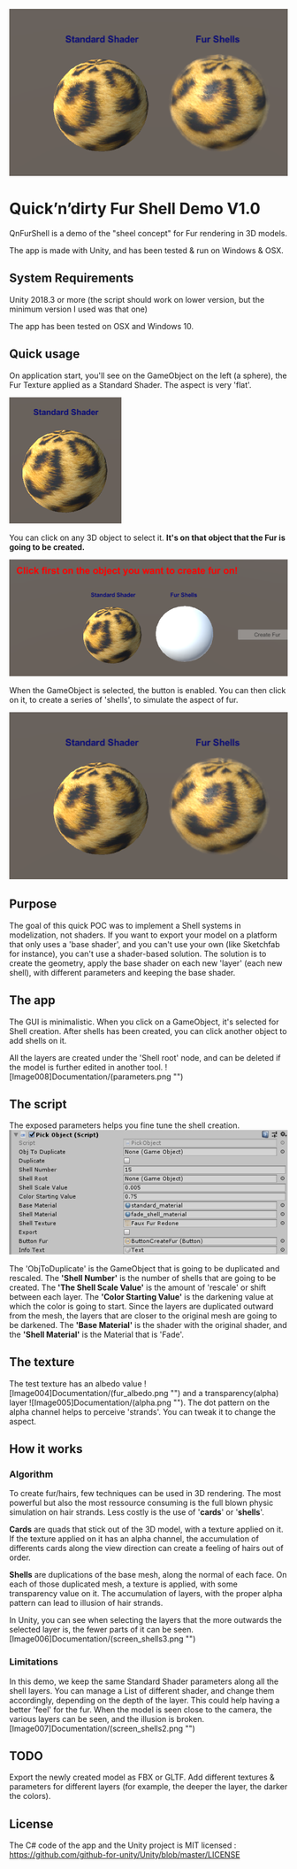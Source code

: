 ![Fur Shell Example](Documentation/screen_shells1.png "")

# Quick’n’dirty Fur Shell Demo V1.0

QnFurShell is a demo of the "sheel concept" for Fur rendering in 3D models.

The app is made with Unity, and has been tested & run on Windows & OSX.

## System Requirements
Unity 2018.3 or more (the script should work on lower version, but the minimum version I used was that one)

The app has been tested on OSX and Windows 10.

## Quick usage

On application start, you'll see on the GameObject on the left (a sphere), the Fur Texture applied as a Standard Shader.
The aspect is very 'flat'.

![Image001](Documentation/standard_shader_fur.png "")

You can click on any 3D object to select it. **It's on that object that the Fur is going to be created.**

![Image002](Documentation/interaction.png "")

When the GameObject is selected, the button is enabled.
You can then click on it, to create a series of 'shells', to simulate the aspect of fur.

![Image003](Documentation/screen_shells1.png "")

## Purpose
The goal of this quick POC was to implement a Shell systems in modelization, not shaders.
If you want to export your model on a platform that only uses a 'base shader', and you can't use your own (like Sketchfab for instance), you can't use a shader-based solution.
The solution is to create the geometry, apply the base shader on each new 'layer' (each new shell), with different parameters and keeping the base shader.

## The app
The GUI is minimalistic. When you click on a GameObject, it's selected for Shell creation.
After shells has been created, you can click another object to add shells on it.

All the layers are created under the 'Shell root' node, and can be deleted if the model is further edited in another tool.
![Image008]Documentation/(parameters.png "")

## The script
The exposed parameters helps you fine tune the shell creation.
![Image003](Documentation/script.png "")

The 'ObjToDuplicate' is the GameObject that is going to be duplicated and rescaled. 
The **'Shell Number'** is the number of shells that are going to be created.
The **'The Shell Scale Value'** is the amount of 'rescale' or shift between each layer.
The **'Color Starting Value'** is the darkening value at which the color is going to start. Since the layers are duplicated outward from the mesh, the layers that are closer to the original mesh are going to be darkened.
The **'Base Material'** is the shader with the original shader, and the **'Shell Material'** is the Material that is 'Fade'. 

## The texture
The test texture has an albedo value ![Image004]Documentation/(fur_albedo.png "") and a transparency(alpha) layer ![Image005]Documentation/(alpha.png "").
The dot pattern on the alpha channel helps to perceive 'strands'. You can tweak it to change the aspect.

## How it works

### Algorithm
To create fur/hairs, few techniques can be used in 3D rendering.
The most powerful but also the most ressource consuming is the full blown physic simulation on hair strands.
Less costly is the use of '**cards**' or '**shells**'. 

**Cards** are quads that stick out of the 3D model, with a texture applied on it.
If the texture applied on it has an alpha channel, the accumulation of differents cards along the view direction can create a feeling of hairs out of order.

**Shells** are duplications of the base mesh, along the normal of each face. On each of those duplicated mesh, a texture is applied, with some transparency value on it.
The accumulation of layers, with the proper alpha pattern can lead to illusion of hair strands.

In Unity, you can see when selecting the layers that the more outwards the selected layer is, the fewer parts of it can be seen.
[Image006]Documentation/(screen_shells3.png "")

### Limitations

In this demo, we keep the same Standard Shader parameters along all the shell layers. You can manage a List of different shader, and change them accordingly, depending on the depth of the layer.
This could help having a better 'feel' for the fur.
When the model is seen close to the camera, the various layers can be seen, and the illusion is broken.
[Image007]Documentation/(screen_shells2.png "")

## TODO
Export the newly created model as FBX or GLTF.
Add different textures & parameters for different layers (for example, the deeper the layer, the darker the colors).

## License
The C# code of the app and the Unity project is MIT licensed : https://github.com/github-for-unity/Unity/blob/master/LICENSE
